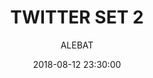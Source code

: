 ---
layout: project
title:  "TWITTER SET 2"
date:   2018-08-12 23:30:00
author: ALEBAT
categories:
- project
img: 10.png
thumb: thumb10.png
carousel:
- 10.png
---